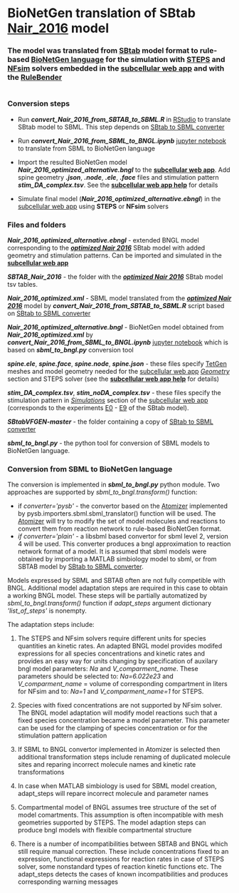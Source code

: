 #  BioNetGen translation of SBtab [Nair_2016](https://github.com/jpgsantos/Model_Nair_2016) model 
### The model was translated from [SBtab](https://github.com/tlubitz/SBtab) model format to rule-based [BioNetGen language](http://bionetgen.org/) for the simulation with [STEPS](http://steps.sourceforge.net/STEPS/default.php) and [NFsim](http://michaelsneddon.net/nfsim/) solvers embedded in the [subcellular web app](https://subcellular.humanbrainproject.eu/ ) and with the [RuleBender](https://github.com/RuleWorld/rulebender)
#

### Conversion steps 
- Run ***convert_Nair_2016_from_SBTAB_to_SBML.R*** in [RStudio](https://www.rstudio.com/products/rstudio/download/) to translate SBtab model to SBML. This step depends on [SBtab to SBML converter](https://github.com/a-kramer/SBtabVFGEN)

 
- Run ***convert_Nair_2016_from_SBML_to_BNGL.ipynb*** [jupyter notebook](https://jupyter.org/) to translate from SBML to BioNetGen language


- Import the resulted BioNetGen model ***Nair_2016_optimized_alternative.bngl*** to the **[subcellular web app](https://subcellular.humanbrainproject.eu/ )**. Add spine geometry  ***.json***, ***.node***, ***.ele***, ***.face*** files and stimulation pattern ***stim_DA_complex.tsv***. See the **[subcellular web app help](https://humanbrainproject.github.io/hbp-sp6-guidebook/online_usecases/subcellular_level/subcellular_app/subcellular_app.html)** for details


- Simulate final model (***Nair_2016_optimized_alternative.ebngl***) in the [subcellular web app](https://subcellular.humanbrainproject.eu/ ) using **STEPS** or **NFsim** solvers


### Files and folders

***Nair_2016_optimized_alternative.ebngl*** - extended BNGL model corresponding to the ***[optimized Nair 2016](https://github.com/jpgsantos/Model_Nair_2016/blob/master/SBtab_Nair_2016_optimized.xlsx)*** SBtab model with added geometry and stimulation patterns. Can be imported and simulated in the **[subcellular web app](https://subcellular.humanbrainproject.eu/ )**



***SBTAB_Nair_2016*** - the folder with the ***[optimized Nair 2016](https://github.com/jpgsantos/Model_Nair_2016/tree/master/tsv/Nair_2016_optimized)*** SBtab model tsv tables. 


***Nair_2016_optimized.xml*** - SBML model translated from the ***[optimized Nair 2016](https://github.com/jpgsantos/Model_Nair_2016/tree/master/tsv/Nair_2016_optimized)*** model by ***convert_Nair_2016_from_SBTAB_to_SBML.R*** script based on [SBtab to SBML converter](https://github.com/a-kramer/SBtabVFGEN)


***Nair_2016_optimized_alternative.bngl*** - BioNetGen model obtained from ***Nair_2016_optimized.xml*** by ***convert_Nair_2016_from_SBML_to_BNGL.ipynb*** [jupyter notebook](https://jupyter.org/) which is based on ***sbml_to_bngl.py*** conversion tool 


***spine.ele***, ***spine.face***, ***spine.node***, ***spine.json*** - these files specify [TetGen](http://wias-berlin.de/software/index.jsp?id=TetGen&lang=1) meshes and model geometry needed for the [subcellular web app](https://subcellular-bsp-epfl.apps.hbp.eu/model/meta/) *[Geometry](https://subcellular-bsp-epfl.apps.hbp.eu/model/geometry)* section and STEPS solver (see the **[subcellular web app help](https://humanbrainproject.github.io/hbp-sp6-guidebook/online_usecases/subcellular_level/subcellular_app/subcellular_app.html)** for details)



***stim_DA_complex.tsv***, ***stim_noDA_complex.tsv*** - these files specify the stimulation pattern in *[Simulations](https://subcellular-bsp-epfl.apps.hbp.eu/model/simulations)* section of the [subcellular web app](https://subcellular-bsp-epfl.apps.hbp.eu/model/meta/) (corresponds to the experiments [E0](https://github.com/jpgsantos/Model_Nair_2016/blob/master/tsv/Nair_2016_optimized/E0I.tsv) - [E9](https://github.com/jpgsantos/Model_Nair_2016/blob/master/tsv/Nair_2016_optimized/E9.tsv) of the SBtab model).


***SBtabVFGEN-master*** - the folder containing a copy of [SBtab to SBML converter](https://github.com/a-kramer/SBtabVFGEN)


***sbml_to_bngl.py*** - the python tool for conversion of SBML models to BioNetGen language.



### Conversion from SBML to BioNetGen language

The conversion is implemented in ***sbml_to_bngl.py*** python module.
Two approaches are supported by *sbml_to_bngl.transform()* function:
- if *converter='pysb'* - the convertor based on the [Atomizer](https://ruleworld.github.io/atomizer/blog/basic/bng.html) implemented by pysb.importers.sbml.sbml_translator() function will be used. The [Atomizer](https://ruleworld.github.io/atomizer/blog/basic/bng.html) will try to modify the set of model molecules and reactions to convert them from reaction network to rule-based BioNetGen format. 
- *if converter='plain'* - a libsbml based convertor for sbml level 2, version 4 will be used. This converter produces a bngl approximation to reaction network format of a model. It is assumed that sbml models were obtained by importing a MATLAB simbiology model to sbml, or from SBTAB model by [SBtab to SBML converter](https://github.com/a-kramer/SBtabVFGEN).

Models expressed by SBML and SBTAB often are not fully competible with BNGL.
Additional model adaptation steps are required in this case to obtain a working BNGL model. 
These steps will be partially automatized by *sbml_to_bngl.transform()* function
if *adapt_steps* argument dictionary *'list_of_steps'* is nonempty.

The adaptation steps include:

1) The STEPS and NFsim solvers require different units for species quantities an kinetic rates. An adapted BNGL model provides modifed expressions for all species concentrations and kinetic rates and provides an easy way for units changing by specification of auxilary bngl model parameters: *Na* and *V_comparment_name*. These parameters should be selected to: *Na=6.022e23* and *V_comparment_name* = volume of corresponding compartment in liters for NFsim and to: *Na=1* and *V_comparment_name=1* for STEPS. 

2) Species with fixed concentrations are not supported by NFsim solver. The BNGL model adaptation will modify model reactions such that a fixed species concentration became a model parameter. This parameter can be used for the clamping of species concentration or for the stimulation pattern application

3) If SBML to BNGL convertor implemented in Atomizer is selected then additional transformation steps include renaming of duplicated molecule sites and reparing incorrect molecule names and kinetic rate transformations

4) In case when MATLAB simbiology is used for SBML model creation, adapt_steps will repare incorrect molecule and parameter names

5) Compartmental model of BNGL assumes tree structure of the set of model comartments. This assumption is often incompatible with mesh geometries supported by STEPS. The model adaption steps can produce bngl models with flexible compartmental structure

6) There is a number of incompatibilities between SBTAB and BNGL which still require manual correction. These include concentrations fixed to an expression, functional expressions for reaction rates in case of STEPS solver, some nonstandard types of reaction kinetic functions etc. The adapt_steps detects the cases of known incompatibilities and produces corresponding warning messages 
